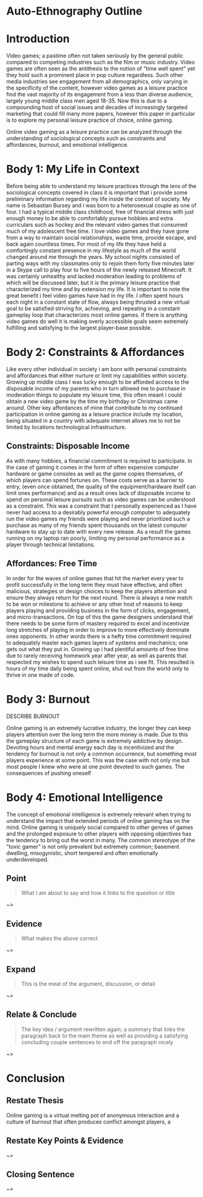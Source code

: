 # Auto-Ethnography Outline

# Introduction
Video games; a pastime often not taken seriously by the general public compared to competing industries such as the film or music industry. Video games are often seen as the antithesis to the notion of "time well spent" yet they hold such a prominent place in pop culture regardless. Such other media industries see engagement from all demographics, only varying in the specificity of the content, however video games as a leisure practice find the vast majority of its engagement from a less than diverse audience, largely young middle class men aged 18-35. Now this is due to a compounding host of social issues and decades of increasingly targeted marketing that could fill many more papers, however this paper in particular is to explore my personal leisure practice of choice, online gaming.

Online video gaming as a leisure practice can be analyzed through the understanding of sociological concepts such as constraints and affordances, burnout, and emotional intelligence.

# Body 1: My Life in Context
Before being able to understand my leisure practices through the lens of the sociological concepts covered in class it is important that i provide some preliminary information regarding my life inside the context of society. My name is Sebastian Bursey and i was born to a heterosexual couple as one of four. I had a typical middle class childhood, free of financial stress with just enough money to be able to comfortably pursue hobbies and extra curriculars such as hockey and the relevant video games that consumed much of my adolescent free time. I love video games and they have gone from a way to maintain social relationships, waste time, provide escape, and back again countless times. For most of my life they have held a comfortingly constant presence in my lifestyle as much of the world changed around me through the years. My school nights consisted of parting ways with my classmates only to rejoin them forty five minutes later in a Skype call to play four to five hours of the newly released Minecraft. It was certainly unhealthy and lacked moderation leading to problems of which will be discussed later, but it is the primary leisure practice that characterized my time and by extension my life. It is important to note the great benefit i feel video games have had in my life. I often spent hours each night in a constant state of flow, always being thrusted a new virtual goal to be satisfied striving for, achieving, and repeating in a constant gameplay loop that characterizes most online games. If there is anything video games do well it is making overly accessible goals seem extremely fulfilling and satisfying to the largest player-base possible.

# Body 2: Constraints & Affordances
Like every other individual in society i am born with personal constraints and affordances that either nurture or limit my capabilities within society. Growing up middle class I was lucky enough to be afforded access to the disposable income of my parents who in turn allowed me to purchase in moderation things to populate my leisure time, this often meant i could obtain a new video game by the time my birthday or Christmas came around. Other key affordances of mine that contribute to my continued participation in online gaming as a leisure practice include my location, being situated in a country with adequate internet allows me to not be limited by locations technological infrastructure.

## Constraints: Disposable Income
As with many hobbies, a financial commitment is required to participate. In the case of gaming it comes in the form of often expensive computer hardware or game consoles as well as the game copies themselves, of which players can spend fortunes on. These costs serve as a barrier to entry, (even once obtained, the quality of the equipment/hardware itself can limit ones performance) and as a result ones lack of disposable income to spend on personal leisure pursuits such as video games can be understood as a constraint. This was a constraint that I personally experienced as I have never had access to a desirably powerful enough computer to adequately run the video games my friends were playing and never prioritized such a purchase as many of my friends spent thousands on the latest computer hardware to stay up to date with every new release. As a result the games running on my laptop ran poorly, limiting my personal performance as a player through technical limitations.

## Affordances: Free Time
In order for the waves of online games that hit the market every year to profit successfully in the long term they must have effective, and often malicious, strategies or design choices to keep the players attention and ensure they always return for the next round. There is always a new match to be won or milestone to achieve or any other host of reasons to keep players playing and providing business in the form of clicks, engagement, and micro-transactions. On top of this the game designers understand that there needs to be some form of mastery required to excel and incentivize long stretches of playing in order to improve to more effectively dominate ones opponents. In other words there is a hefty time commitment required to adequately master each games layers of systems and mechanics; one gets out what they put in. Growing up i had plentiful amounts of free time due to rarely receiving homework year after year, as well as parents that respected my wishes to spend such leisure time as i see fit. This resulted is hours of my time daily being spent online, shut out from the world only to thrive in one made of code.

# Body 3: Burnout
DESCRIBE BURNOUT

Online gaming is an extremely lucrative industry, the longer they can keep players attention over the long term the more money is made. Due to this the gameplay structure of each game is extremely addictive by design. Devoting hours and mental energy each day is incentivized and the tendency for burnout is not only a common occurrence, but something most players experience at some point. This was the case with not only me but most people I knew who were at one point devoted to such games. The consequences of pushing oneself

# Body 4: Emotional Intelligence
The concept of emotional intelligence is extremely relevant when trying to understand the impact that extended periods of online gaming has on the mind. Online gaming is uniquely social compared to other genres of games and the prolonged exposure to other players with opposing objectives has the tendency to bring out the worst in many. The common stereotype of the "toxic gamer" is not only prevalent but extremely common; basement dwelling, misogynistic, short tempered and often emotionally underdeveloped.

## Point
> What I am about to say and how it links to the question or title

~>

## Evidence
> What makes the above correct

~>

## Expand
> This is the meat of the argument, discussion, or detail

~>

## Relate & Conclude
> The key idea / argument rewritten again; a summary that links the paragraph back to the main theme as well as providing a satisfying concluding couple sentences to end off the paragraph nicely

~>

# Conclusion

## Restate Thesis
Online gaming is a virtual melting pot of anonymous interaction and a culture of burnout that often produces conflict amongst players, a

## Restate Key Points & Evidence
~>

## Closing Sentence
~>